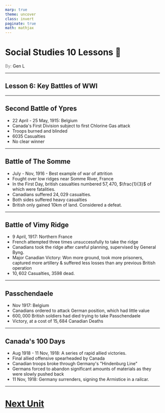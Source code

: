 ```yaml
---
marp: true
theme: uncover
class: invert
paginate: true
math: mathjax
---
```


# <!--fit-->Social Studies 10 Lessons :book:

<span style="color:grey">By:</span> Gen L

<!--_footer: In partnership with Hyperion University, 2023-->

---

## Lesson 6: Key Battles of WWI

---

## Second Battle of Ypres

* 22 April - 25 May, 1915: Belgium
* Canada's First Division subject to first Chlorine Gas attack
* Troops burned and blinded
* $6035$ Casualties
* No clear winner

---

## Battle of The Somme

* July - Nov, 1916 - Best example of war of attrition
* Fought over low ridges near Somme River, France
* In the First Day, british casualties numbered $57,470$, $\frac{1}{3}$ of which were fatalities.
* Canadians suffered $24,029$ casualties.
* Both sides suffered heavy casualties
* British only gained $10\text{km}$ of land. Considered a defeat.

---

## Battle of Vimy Ridge

* 9 April, 1917: Northern France
* French attempted three times unsuccessfully to take the ridge
* Canadians took the ridge after careful planning, supervised by General Byng.
* Major Canadian Victory: Won more ground, took more prisoners, captured more artillery & suffered less losses than any previous British operation
* $10,602$ Casualties, $3598$ dead.

---

## Passchendaele

* Nov 1917: Belgium
* Canadians ordered to attack German position, which had little value
* $600,000$ British soldiers had died trying to take Passchendaele
* Victory, at a cost of $15,684$ Canadian Deaths

---

## Canada's 100 Days

* Aug 1918 - 11 Nov, 1918: A series of rapid allied victories.
* Final allied offensive spearheaded by Canada
* Canadian troops broke through Germany's "Hindenburg Line"
* Germans forced to abandon significant amounts of materials as they were slowly pushed back
* 11 Nov, 1918: Germany surrenders, signing the Armistice in a railcar.

---

# [Next Unit <i class="fa-solid fa-diagram-next"></i>](../Interwar%20Years/Lesson%201%20(1919-1920%20Discontent).html)

<link rel="stylesheet" href="https://cdnjs.cloudflare.com/ajax/libs/font-awesome/6.3.0/css/all.min.css">